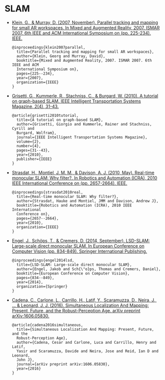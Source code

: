 # SLAM

- [Klein, G., & Murray, D. (2007, November). Parallel tracking and mapping for
  small AR workspaces.  In Mixed and Augmented Reality, 2007. ISMAR 2007. 6th
  IEEE and ACM International Symposium on (pp. 225-234).
  IEEE.][KleinMurray2007]

  ```
  @inproceedings{klein2007parallel,
    title={Parallel tracking and mapping for small AR workspaces},
    author={Klein, Georg and Murray, David},
    booktitle={Mixed and Augmented Reality, 2007. ISMAR 2007. 6th IEEE and ACM
    International Symposium on},
    pages={225--234},
    year={2007},
    organization={IEEE}
  }
  ```

- [Grisetti, G., Kummerle, R., Stachniss, C., & Burgard, W. (2010). A tutorial
  on graph-based SLAM. IEEE Intelligent Transportation Systems Magazine, 2(4),
  31-43.][GrisettiEtAl2010]

  ```
  @article{grisetti2010tutorial,
    title={A tutorial on graph-based SLAM},
    author={Grisetti, Giorgio and Kummerle, Rainer and Stachniss, Cyrill and
    Burgard, Wolfram},
    journal={IEEE Intelligent Transportation Systems Magazine},
    volume={2},
    number={4},
    pages={31--43},
    year={2010},
    publisher={IEEE}
  }
  ```

- [Strasdat, H., Montiel, J. M. M., & Davison, A. J. (2010, May). Real-time
  monocular SLAM: Why filter?. In Robotics and Automation (ICRA), 2010 IEEE
  International Conference on (pp. 2657-2664). IEEE.][StrasdatEtAl2010]

  ```
  @inproceedings{strasdat2010real,
    title={Real-time monocular SLAM: Why filter?},
    author={Strasdat, Hauke and Montiel, JMM and Davison, Andrew J},
    booktitle={Robotics and Automation (ICRA), 2010 IEEE International
    Conference on},
    pages={2657--2664},
    year={2010},
    organization={IEEE}
  }
  ```

- [Engel, J., Schöps, T., & Cremers, D. (2014, September). LSD-SLAM:
  Large-scale direct monocular SLAM. In European Conference on Computer Vision
  (pp. 834-849). Springer International Publishing.][EngelEtAl2014]

  ```
  @inproceedings{engel2014lsd,
    title={LSD-SLAM: Large-scale direct monocular SLAM},
    author={Engel, Jakob and Sch{\"o}ps, Thomas and Cremers, Daniel},
    booktitle={European Conference on Computer Vision},
    pages={834--849},
    year={2014},
    organization={Springer}
  }
  ```

- [Cadena, C., Carlone, L., Carrillo, H., Latif, Y., Scaramuzza, D., Neira, J.,
  ... & Leonard, J. J.  (2016). Simultaneous Localization And Mapping: Present,
  Future, and the Robust-Perception Age.  arXiv preprint
  arXiv:1606.05830.][CadenaEtAl2016]

  ```
  @article{cadena2016simultaneous,
    title={Simultaneous Localization And Mapping: Present, Future, and the
    Robust-Perception Age},
    author={Cadena, Cesar and Carlone, Luca and Carrillo, Henry and Latif,
    Yasir and Scaramuzza, Davide and Neira, Jose and Reid, Ian D and Leonard,
    John J},
    journal={arXiv preprint arXiv:1606.05830},
    year={2016}
  }
  ```


[KleinMurray2007]: http://www.robots.ox.ac.uk/~gk/publications/KleinMurray2007ISMAR.pdf
[GrisettiEtAl2010]: http://www2.informatik.uni-freiburg.de/~stachnis/pdf/grisetti10titsmag.pdf
[StrasdatEtAl2010]: https://www.doc.ic.ac.uk/~ajd/Publications/strasdat_etal_icra2010.pdf
[EngelEtAl2014]: https://vision.in.tum.de/_media/spezial/bib/engel14eccv.pdf
[CadenaEtAl2016]: http://www.arxiv.org/pdf/1606.05830v2.pdf
